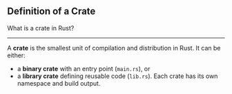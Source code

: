 ## Definition of a Crate

What is a crate in Rust?

---

A **crate** is the smallest unit of compilation and distribution in Rust.
It can be either:

* a **binary crate** with an entry point (`main.rs`), or
* a **library crate** defining reusable code (`lib.rs`).
  Each crate has its own namespace and build output.

